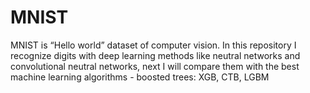 # MNIST
MNIST is “Hello world” dataset of computer vision.
In this repository I recognize digits with deep learning methods like neutral networks and convolutional neutral networks, next I will compare them with the best machine learning algorithms - boosted trees: XGB, CTB, LGBM

